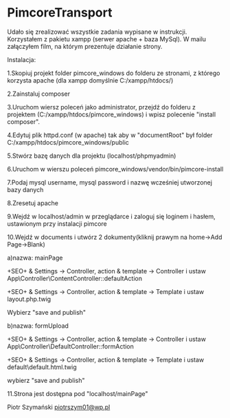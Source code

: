 # PimcoreTransport

Udało się zrealizować wszystkie zadania wypisane w instrukcji.
Korzystałem z pakietu xampp (serwer apache + baza MySql).
W mailu załączyłem film, na którym prezentuje działanie strony.

Instalacja:

1.Skopiuj projekt folder pimcore_windows do folderu ze stronami, z którego korzysta apache (dla xampp domyślnie C:/xampp/htdocs/)

2.Zainstaluj composer

3.Uruchom wiersz poleceń jako administrator, przejdź do folderu z projektem (C:/xampp/htdocs/pimcore_windows) i wpisz polecenie "install composer".

4.Edytuj plik httpd.conf (w apache) tak aby w "documentRoot" był folder C:/xampp/htdocs/pimcore_windows/public

5.Stwórz bazę danych dla projektu (localhost/phpmyadmin)

6.Uruchom w wierszu poleceń pimcore_windows/vendor/bin/pimcore-install

7.Podaj mysql username, mysql password i nazwę wcześniej utworzonej bazy danych

8.Zresetuj apache

9.Wejdź w localhost/admin w przeglądarce i zaloguj się loginem i hasłem, ustawionym przy instalacji pimcore

10.Wejdź w documents i utwórz 2 dokumenty(kliknij prawym na home->Add Page->Blank)

a)nazwa: mainPage

+SEO+ & Settings -> Controller, action & template -> Controller i ustaw App\Controller\ContentController::defaultAction

+SEO+ & Settings -> Controller, action & template -> Template i ustaw layout.php.twig

Wybierz "save and publish"

b)nazwa: formUpload

+SEO+ & Settings -> Controller, action & template -> Controller i ustaw App\Controller\DefaultController::formAction

+SEO+ & Settings -> Controller, action & template -> Template i ustaw default\default.html.twig

wybierz "save and publish"

11.Strona jest dostępna pod "localhost/mainPage"

Piotr Szymański piotrszym01@wp.pl
